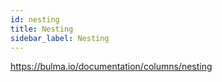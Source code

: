 ```yaml
---
id: nesting
title: Nesting
sidebar_label: Nesting
---
```



https://bulma.io/documentation/columns/nesting
